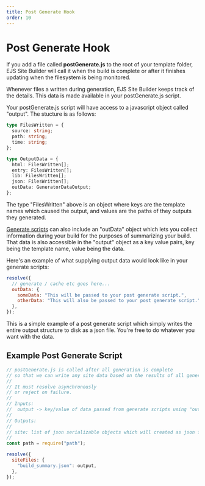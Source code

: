 ```yaml
---
title: Post Generate Hook
order: 10
---
```


# Post Generate Hook

If you add a file called **postGenerate.js** to the root of your template folder, EJS Site Builder will call it when the build is complete or after it finishes updating when the filesystem is being monitored.

Whenever files a written during generation, EJS Site Builder keeps track of the details. This data is made available in your postGenerate.js script.

Your postGenerate.js script will have access to a javascript object called "output". The stucture is as follows:

```typescript
type FilesWritten = {
  source: string;
  path: string;
  time: string;
};

type OutputData = {
  html: FilesWritten[];
  entry: FilesWritten[];
  lib: FilesWritten[];
  json: FilesWritten[];
  outData: GeneratorDataOutput;
};
```

The type "FilesWritten" above is an object where keys are the template names which caused the output, and values are the paths of they outputs they generated.

[Generate scripts](/templates/generateScript/) can also include an "outData" object which lets you collect information during your build for the purposes of summarizing your build. That data is also accessible in the "output" object as a key value pairs, key being the template name, value being the data.

Here's an example of what supplying output data would look like in your generate scripts:

```javascript
resolve({
  // generate / cache etc goes here...
  outData: {
    someData: "This will be passed to your post generate script.",
    otherData: "This will also be passed to your post generate script.",
  },
});
```

This is a simple example of a post generate script which simply writes the entire output structure to disk as a json file. You're free to do whatever you want with the data.

## Example Post Generate Script

```javascript
// postGenerate.js is called after all generation is complete
// so that we can write any site data based on the results of all generations
//
// It must resolve asynchronously
// or reject on failure.
//
// Inputs:
//  output -> key/value of data passed from generate scripts using "outData"
//
// Outputs:
//
// site: list of json serializable objects which will created as json files
//
const path = require("path");

resolve({
  siteFiles: {
    "build_summary.json": output,
  },
});
```
